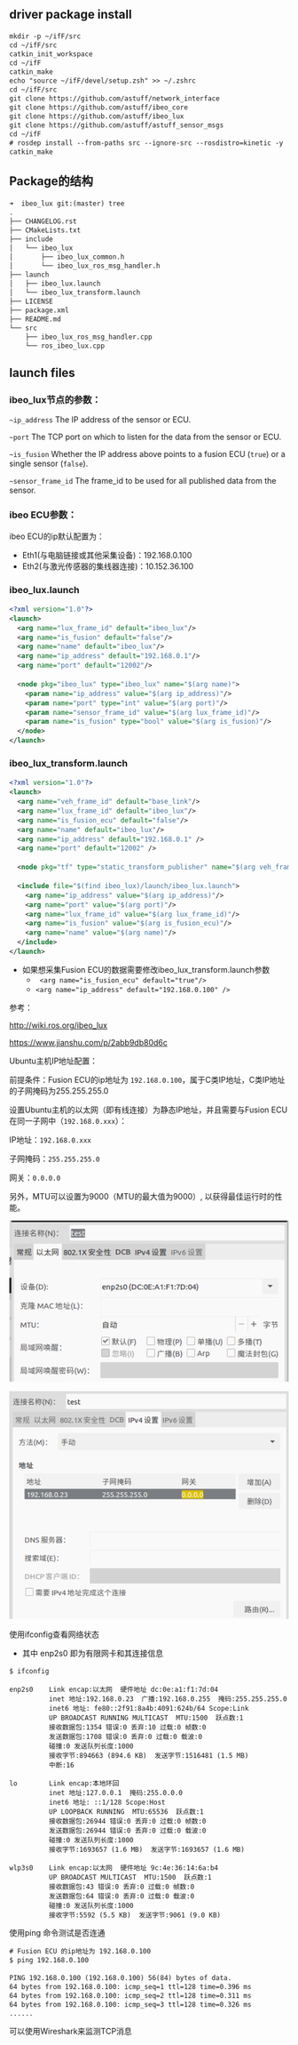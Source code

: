 ## driver package install
```shell
mkdir -p ~/ifF/src
cd ~/ifF/src
catkin_init_workspace
cd ~/ifF
catkin_make
echo "source ~/ifF/devel/setup.zsh" >> ~/.zshrc
cd ~/ifF/src
git clone https://github.com/astuff/network_interface
git clone https://github.com/astuff/ibeo_core
git clone https://github.com/astuff/ibeo_lux
git clone https://github.com/astuff/astuff_sensor_msgs
cd ~/ifF
# rosdep install --from-paths src --ignore-src --rosdistro=kinetic -y
catkin_make
```

## Package的结构

```
➜  ibeo_lux git:(master) tree
.
├── CHANGELOG.rst
├── CMakeLists.txt
├── include
│   └── ibeo_lux
│       ├── ibeo_lux_common.h
│       └── ibeo_lux_ros_msg_handler.h
├── launch
│   ├── ibeo_lux.launch
│   └── ibeo_lux_transform.launch
├── LICENSE
├── package.xml
├── README.md
└── src
    ├── ibeo_lux_ros_msg_handler.cpp
    └── ros_ibeo_lux.cpp
```

## launch files

### ibeo_lux节点的参数：

`~ip_address`
  The IP address of the sensor or ECU. 

`~port`
  The TCP port on which to listen for the data from the sensor or ECU. 

`~is_fusion`
  Whether the IP address above points to a fusion ECU (`true`) or a single sensor (`false`). 

`~sensor_frame_id`
  The frame_id to be used for all published data from the sensor. 

### ibeo ECU参数：

ibeo ECU的ip默认配置为：

- Eth1(与电脑链接或其他采集设备)：192.168.0.100
- Eth2(与激光传感器的集线器连接)：10.152.36.100

### ibeo_lux.launch

```xml
<?xml version="1.0"?>
<launch>
  <arg name="lux_frame_id" default="ibeo_lux"/>
  <arg name="is_fusion" default="false"/>
  <arg name="name" default="ibeo_lux"/>
  <arg name="ip_address" default="192.168.0.1"/>
  <arg name="port" default="12002"/>

  <node pkg="ibeo_lux" type="ibeo_lux" name="$(arg name)">
    <param name="ip_address" value="$(arg ip_address)"/>
    <param name="port" type="int" value="$(arg port)"/>
    <param name="sensor_frame_id" value="$(arg lux_frame_id)"/>           
    <param name="is_fusion" type="bool" value="$(arg is_fusion)"/>           
  </node>
</launch>
```

### ibeo_lux_transform.launch

```xml
<?xml version="1.0"?>
<launch>
  <arg name="veh_frame_id" default="base_link"/>
  <arg name="lux_frame_id" default="ibeo_lux"/>
  <arg name="is_fusion_ecu" default="false"/>
  <arg name="name" default="ibeo_lux"/>
  <arg name="ip_address" default="192.168.0.1" />
  <arg name="port" default="12002" />

  <node pkg="tf" type="static_transform_publisher" name="$(arg veh_frame_id)_to_$(arg lux_frame_id)" args="0 0 0 0 0 0 $(arg veh_frame_id) $(arg lux_frame_id) 100"/>

  <include file="$(find ibeo_lux)/launch/ibeo_lux.launch">
    <arg name="ip_address" value="$(arg ip_address)"/>
    <arg name="port" value="$(arg port)"/>
    <arg name="lux_frame_id" value="$(arg lux_frame_id)"/>           
    <arg name="is_fusion" value="$(arg is_fusion_ecu)"/>           
    <arg name="name" value="$(arg name)"/>           
  </include>
</launch>
```

- 如果想采集Fusion ECU的数据需要修改ibeo_lux_transform.launch参数
  - ` <arg name="is_fusion_ecu" default="true"/>`
  - `<arg name="ip_address" default="192.168.0.100" />`



参考：

http://wiki.ros.org/ibeo_lux

https://www.jianshu.com/p/2abb9db80d6c



Ubuntu主机IP地址配置：

前提条件：Fusion ECU的ip地址为 `192.168.0.100`，属于C类IP地址，C类IP地址的子网掩码为255.255.255.0

设置Ubuntu主机的以太网（即有线连接）为静态IP地址，并且需要与Fusion ECU在同一子网中（`192.168.0.xxx`）：

IP地址：`192.168.0.xxx`

子网掩码：`255.255.255.0`

网关：`0.0.0.0`

另外，MTU可以设置为9000（MTU的最大值为9000）, 以获得最佳运行时的性能。

![1566048086589](res/1566048086589.png)

![1566048175193](res/1566048175193.png)



使用ifconfig查看网络状态

- 其中 enp2s0 即为有限网卡和其连接信息

```shell
$ ifconfig

enp2s0    Link encap:以太网  硬件地址 dc:0e:a1:f1:7d:04  
          inet 地址:192.168.0.23  广播:192.168.0.255  掩码:255.255.255.0
          inet6 地址: fe80::2f91:8a4b:4091:624b/64 Scope:Link
          UP BROADCAST RUNNING MULTICAST  MTU:1500  跃点数:1
          接收数据包:1354 错误:0 丢弃:10 过载:0 帧数:0
          发送数据包:1708 错误:0 丢弃:0 过载:0 载波:0
          碰撞:0 发送队列长度:1000 
          接收字节:894663 (894.6 KB)  发送字节:1516481 (1.5 MB)
          中断:16 

lo        Link encap:本地环回  
          inet 地址:127.0.0.1  掩码:255.0.0.0
          inet6 地址: ::1/128 Scope:Host
          UP LOOPBACK RUNNING  MTU:65536  跃点数:1
          接收数据包:26944 错误:0 丢弃:0 过载:0 帧数:0
          发送数据包:26944 错误:0 丢弃:0 过载:0 载波:0
          碰撞:0 发送队列长度:1000 
          接收字节:1693657 (1.6 MB)  发送字节:1693657 (1.6 MB)

wlp3s0    Link encap:以太网  硬件地址 9c:4e:36:14:6a:b4  
          UP BROADCAST MULTICAST  MTU:1500  跃点数:1
          接收数据包:43 错误:0 丢弃:0 过载:0 帧数:0
          发送数据包:64 错误:0 丢弃:0 过载:0 载波:0
          碰撞:0 发送队列长度:1000 
          接收字节:5592 (5.5 KB)  发送字节:9061 (9.0 KB)
```



使用ping 命令测试是否连通

```shell
# Fusion ECU 的ip地址为 192.168.0.100
$ ping 192.168.0.100

PING 192.168.0.100 (192.168.0.100) 56(84) bytes of data.
64 bytes from 192.168.0.100: icmp_seq=1 ttl=128 time=0.396 ms
64 bytes from 192.168.0.100: icmp_seq=2 ttl=128 time=0.311 ms
64 bytes from 192.168.0.100: icmp_seq=3 ttl=128 time=0.326 ms
......
```



可以使用Wireshark来监测TCP消息